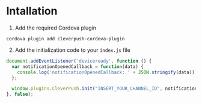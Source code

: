 # Intallation

1. Add the required Cordova plugin

```
cordova plugin add cleverpush-cordova-plugin
```


2. Add the initialization code to your `index.js` file

```javascript
document.addEventListener('deviceready', function () {
  var notificationOpenedCallback = function(data) {
    console.log('notificationOpenedCallback: ' + JSON.stringify(data));
  };

  window.plugins.CleverPush.init("INSERT_YOUR_CHANNEL_ID", notificationOpenedCallback);
}, false);
```
